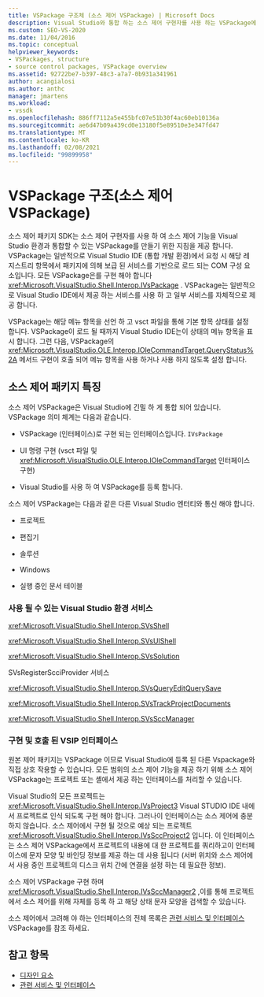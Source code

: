 ```yaml
---
title: VSPackage 구조체 (소스 제어 VSPackage) | Microsoft Docs
description: Visual Studio와 통합 하는 소스 제어 구현자를 사용 하는 VSPackage에 대 한 지침을 제공 하는 소스 제어 패키지 SDK에 대해 알아봅니다.
ms.custom: SEO-VS-2020
ms.date: 11/04/2016
ms.topic: conceptual
helpviewer_keywords:
- VSPackages, structure
- source control packages, VSPackage overview
ms.assetid: 92722be7-b397-48c3-a7a7-0b931a341961
author: acangialosi
ms.author: anthc
manager: jmartens
ms.workload:
- vssdk
ms.openlocfilehash: 886ff7112a5e455bfc07e51b30f4ac60eb10136a
ms.sourcegitcommit: ae6d47b09a439cd0e13180f5e89510e3e347fd47
ms.translationtype: MT
ms.contentlocale: ko-KR
ms.lasthandoff: 02/08/2021
ms.locfileid: "99899958"
---
```

# <a name="vspackage-structure-source-control-vspackage"></a>VSPackage 구조(소스 제어 VSPackage)

소스 제어 패키지 SDK는 소스 제어 구현자를 사용 하 여 소스 제어 기능을 Visual Studio 환경과 통합할 수 있는 VSPackage를 만들기 위한 지침을 제공 합니다. VSPackage는 일반적으로 Visual Studio IDE (통합 개발 환경)에서 요청 시 해당 레지스트리 항목에서 패키지에 의해 보급 된 서비스를 기반으로 로드 되는 COM 구성 요소입니다. 모든 VSPackage은를 구현 해야 합니다 <xref:Microsoft.VisualStudio.Shell.Interop.IVsPackage> . VSPackage는 일반적으로 Visual Studio IDE에서 제공 하는 서비스를 사용 하 고 일부 서비스를 자체적으로 제공 합니다.

VSPackage는 해당 메뉴 항목을 선언 하 고 vsct 파일을 통해 기본 항목 상태를 설정 합니다. VSPackage이 로드 될 때까지 Visual Studio IDE는이 상태의 메뉴 항목을 표시 합니다. 그런 다음, VSPackage의 <xref:Microsoft.VisualStudio.OLE.Interop.IOleCommandTarget.QueryStatus%2A> 메서드 구현이 호출 되어 메뉴 항목을 사용 하거나 사용 하지 않도록 설정 합니다.

## <a name="source-control-package-characteristics"></a>소스 제어 패키지 특징

소스 제어 VSPackage은 Visual Studio에 긴밀 하 게 통합 되어 있습니다. VSPackage 의미 체계는 다음과 같습니다.

- VSPackage (인터페이스)로 구현 되는 인터페이스입니다. `IVsPackage`

- UI 명령 구현 (vsct 파일 및 <xref:Microsoft.VisualStudio.OLE.Interop.IOleCommandTarget> 인터페이스 구현)

- Visual Studio를 사용 하 여 VSPackage를 등록 합니다.

소스 제어 VSPackage는 다음과 같은 다른 Visual Studio 엔터티와 통신 해야 합니다.

- 프로젝트

- 편집기

- 솔루션

- Windows

- 실행 중인 문서 테이블

### <a name="visual-studio-environment-services-that-may-be-consumed"></a>사용 될 수 있는 Visual Studio 환경 서비스

<xref:Microsoft.VisualStudio.Shell.Interop.SVsShell>

<xref:Microsoft.VisualStudio.Shell.Interop.SVsUIShell>

<xref:Microsoft.VisualStudio.Shell.Interop.SVsSolution>

SVsRegisterScciProvider 서비스

<xref:Microsoft.VisualStudio.Shell.Interop.SVsQueryEditQuerySave>

<xref:Microsoft.VisualStudio.Shell.Interop.SVsTrackProjectDocuments>

<xref:Microsoft.VisualStudio.Shell.Interop.SVsSccManager>

### <a name="vsip-interfaces-implemented-and-called"></a>구현 및 호출 된 VSIP 인터페이스

원본 제어 패키지는 VSPackage 이므로 Visual Studio에 등록 된 다른 Vspackage와 직접 상호 작용할 수 있습니다. 모든 범위의 소스 제어 기능을 제공 하기 위해 소스 제어 VSPackage는 프로젝트 또는 셸에서 제공 하는 인터페이스를 처리할 수 있습니다.

Visual Studio의 모든 프로젝트는 <xref:Microsoft.VisualStudio.Shell.Interop.IVsProject3> Visual STUDIO IDE 내에서 프로젝트로 인식 되도록 구현 해야 합니다. 그러나이 인터페이스는 소스 제어에 충분 하지 않습니다. 소스 제어에서 구현 될 것으로 예상 되는 프로젝트 <xref:Microsoft.VisualStudio.Shell.Interop.IVsSccProject2> 입니다. 이 인터페이스는 소스 제어 VSPackage에서 프로젝트의 내용에 대 한 프로젝트를 쿼리하고이 인터페이스에 문자 모양 및 바인딩 정보를 제공 하는 데 사용 됩니다 (서버 위치와 소스 제어에서 사용 중인 프로젝트의 디스크 위치 간에 연결을 설정 하는 데 필요한 정보).

소스 제어 VSPackage 구현 하며 <xref:Microsoft.VisualStudio.Shell.Interop.IVsSccManager2> ,이를 통해 프로젝트에서 소스 제어를 위해 자체를 등록 하 고 해당 상태 문자 모양을 검색할 수 있습니다.

소스 제어에서 고려해 야 하는 인터페이스의 전체 목록은 [관련 서비스 및 인터페이스](../../extensibility/internals/related-services-and-interfaces-source-control-vspackage.md)VSPackage를 참조 하세요.

## <a name="see-also"></a>참고 항목

- [디자인 요소](../../extensibility/internals/source-control-vspackage-design-elements.md)
- [관련 서비스 및 인터페이스](../../extensibility/internals/related-services-and-interfaces-source-control-vspackage.md)
